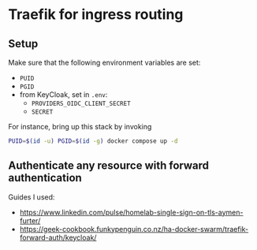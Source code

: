 # Traefik for ingress routing

## Setup
Make sure that the following environment variables are set:
* `PUID`
* `PGID`
* from KeyCloak, set in `.env`:
    * `PROVIDERS_OIDC_CLIENT_SECRET`
    * `SECRET`


For instance, bring up this stack by invoking
```bash
PUID=$(id -u) PGID=$(id -g) docker compose up -d
```

## Authenticate any resource with forward authentication

Guides I used:
- https://www.linkedin.com/pulse/homelab-single-sign-on-tls-aymen-furter/
- https://geek-cookbook.funkypenguin.co.nz/ha-docker-swarm/traefik-forward-auth/keycloak/
